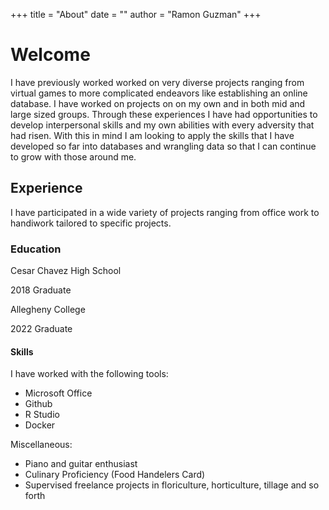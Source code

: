 +++
title = "About"
date = ""
author = "Ramon Guzman"
+++

# Welcome
I have previously worked worked on very diverse projects ranging from virtual games to more complicated endeavors like establishing an online database. I have worked on projects on on my own and in both mid and large sized groups. Through these experiences I have had opportunities to develop interpersonal skills and my own abilities with every adversity that had risen. With this in mind I am looking to apply the skills that I have developed so far into databases and wrangling data so that I can continue to grow with those around me.

## Experience

I have participated in a wide variety of projects ranging from office work to handiwork tailored to specific projects.

### Education

Cesar Chavez High School

2018 Graduate

Allegheny College

2022 Graduate

#### Skills 

I have worked with the following tools:

- Microsoft Office
- Github
- R Studio
- Docker

Miscellaneous:

- Piano and guitar enthusiast
- Culinary Proficiency (Food Handelers Card)
- Supervised freelance projects in floriculture, horticulture, tillage and so forth


